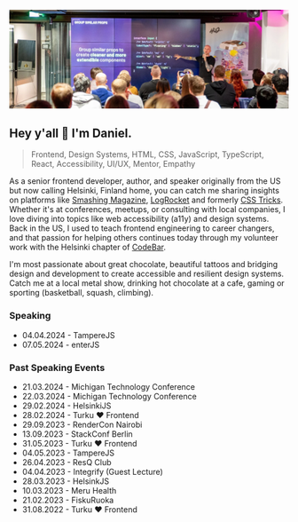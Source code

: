 ![Daniel Yuschick speaking at HelsinkiJS about building components in React and TypeScript.](./daniel-yuschick-helsinki-js.webp)

## Hey y'all 🤘 I'm Daniel.

> Frontend, Design Systems, HTML, CSS, JavaScript, TypeScript, React, Accessibility, UI/UX, Mentor, Empathy

As a senior frontend developer, author, and speaker originally from the US but now calling Helsinki, Finland home, you can catch me sharing insights on platforms like [Smashing Magazine](https://www.smashingmagazine.com/author/daniel-yuschick/), [LogRocket](https://blog.logrocket.com/author/danielyuschick/) and formerly [CSS Tricks](https://css-tricks.com/author/danyuschick/). Whether it's at conferences, meetups, or consulting with local companies, I love diving into topics like web accessibility (a11y) and design systems. Back in the US, I used to teach frontend engineering to career changers, and that passion for helping others continues today through my volunteer work with the Helsinki chapter of [CodeBar](https://codebar.io/).

I'm most passionate about great chocolate, beautiful tattoos and bridging design and development to create accessible and resilient design systems. Catch me at a local metal show, drinking hot chocolate at a cafe, gaming or sporting (basketball, squash, climbing).

### Speaking

- 04.04.2024 - TampereJS
- 07.05.2024 - enterJS

### Past Speaking Events

- 21.03.2024 - Michigan Technology Conference
- 22.03.2024 - Michigan Technology Conference
- 29.02.2024 - HelsinkiJS
- 28.02.2024 - Turku ❤️ Frontend
- 29.09.2023 - RenderCon Nairobi
- 13.09.2023 - StackConf Berlin
- 31.05.2023 - Turku ❤️ Frontend
- 04.05.2023 - TampereJS
- 26.04.2023 - ResQ Club
- 04.04.2023 - Integrify (Guest Lecture)
- 28.03.2023 - HelsinkJS
- 10.03.2023 - Meru Health
- 21.02.2023 - FiskuRuoka
- 31.08.2022 - Turku ❤️ Frontend
